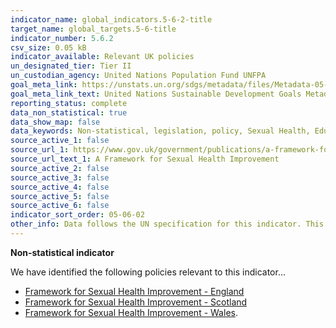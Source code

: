 ```yaml
---
indicator_name: global_indicators.5-6-2-title
target_name: global_targets.5-6-title
indicator_number: 5.6.2
csv_size: 0.05 kB
indicator_available: Relevant UK policies
un_designated_tier: Tier II
un_custodian_agency: United Nations Population Fund UNFPA
goal_meta_link: https://unstats.un.org/sdgs/metadata/files/Metadata-05-06-02.pdf
goal_meta_link_text: United Nations Sustainable Development Goals Metadata (PDF 4.0 MB)
reporting_status: complete
data_non_statistical: true
data_show_map: false
data_keywords: Non-statistical, legislation, policy, Sexual Health, Education
source_active_1: false
source_url_1: https://www.gov.uk/government/publications/a-framework-for-sexual-health-improvement-in-england  /  http://www.gov.scot/Resource/Doc/35596/0012575.pdf  /  http://www.wales.nhs.uk/sites3/documents/485/Strategy%20(English)1.pdf
source_url_text_1: A Framework for Sexual Health Improvement
source_active_2: false
source_active_3: false
source_active_4: false
source_active_5: false
source_active_6: false
indicator_sort_order: 05-06-02
other_info: Data follows the UN specification for this indicator. This indicator has been identified in collaboration with topic experts.
---
```

**Non-statistical indicator**

We have identified the following policies relevant to this indicator...
- [Framework for Sexual Health Improvement - England](https://www.gov.uk/government/publications/a-framework-for-sexual-health-improvement-in-england)
- [Framework for Sexual Health Improvement - Scotland](http://www.gov.scot/Resource/Doc/35596/0012575.pdf)
- [Framework for Sexual Health Improvement - Wales](http://www.wales.nhs.uk/sites3/documents/485/Strategy%20(English)1.pdf).